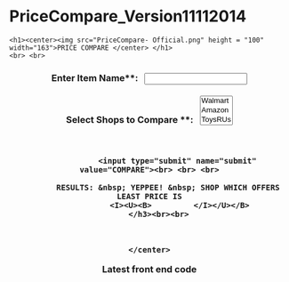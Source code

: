 PriceCompare_Version11112014
============================
<form name= "Price Compare" id="pc" method="compare">
 <div class="header">
	
	<h1><center><img src="PriceCompare- Official.png" height = "100" width="163">PRICE COMPARE </center> </h1>
	<br> <br>
        
 </div>
 <body>
	<center>
		<h3>
			Enter Item Name**:  &nbsp; <input type="text" name="Item_Name" id="Item_Name"/> <br><br>
		        Select Shops to Compare **:     &nbsp; <select name="stores[]" size="3" multiple ="multiple">
					   <Option value="Walmart">Walmart</Option>
					   <Option value="Amezon">Amazon</Option>
					   <Option value="ToysRUs">ToysRUs</Option>
				           </select> <br> <br> <br>

				<input type="submit" name="submit" value="COMPARE"><br> <br> <br>

			RESULTS: &nbsp; YEPPEE! &nbsp; SHOP WHICH OFFERS LEAST PRICE IS
				 <I><U><B>         </I></U></B>
		</h3><br><br>
		
			
		
	</center>
</form>
 

Latest front end code

